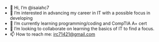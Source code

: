 - 👋 Hi, I’m @isaiahc7
- 👀 I’m interested in advancing my career in IT with a possible focus in developing 
- 🌱 I’m currently learning programming/coding and CompTIA A+ cert
- 💞️ I’m looking to collaborate on learning the basics of IT to find a focus. 
- 📫 How to reach me: irc71421@gmail.com

<!---
isiaahc7/isiaahc7 is a ✨ special ✨ repository because its `README.md` (this file) appears on your GitHub profile.
You can click the Preview link to take a look at your changes.
--->
